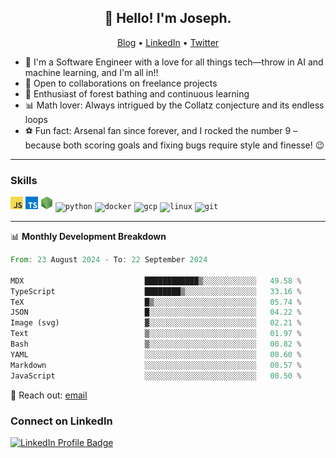 <h2 align="center">👋 Hello! I'm Joseph.</h2>
<p align="center">
  <a href="https://ngugi-dev-blog-page.vercel.app/blog/">Blog</a> •
  <a href="https://www.linkedin.com/in/dev-joseph">LinkedIn</a> •
  <a href="#">Twitter</a> 
</p>


- 🔭 I'm a Software Engineer with a love for all things tech—throw in AI and machine learning, and I'm all in!!
- 💬 Open to collaborations on freelance projects
- 🌳 Enthusiast of forest bathing and continuous learning
- 📊 Math lover: Always intrigued by the Collatz conjecture and its endless loops
- ⚽ Fun fact: Arsenal fan since forever, and I rocked the number 9 – because both scoring goals and fixing bugs require style and finesse! 😉

-------


### Skills
<code><img height="20" alt="javascript" src="https://raw.githubusercontent.com/github/explore/80688e429a7d4ef2fca1e82350fe8e3517d3494d/topics/javascript/javascript.png"></code>
<code><img height="20" alt="typescript" src="https://raw.githubusercontent.com/github/explore/80688e429a7d4ef2fca1e82350fe8e3517d3494d/topics/typescript/typescript.png"></code>
<code><img height="20" alt="nodejs" src="https://raw.githubusercontent.com/github/explore/80688e429a7d4ef2fca1e82350fe8e3517d3494d/topics/nodejs/nodejs.png"></code>
<code><img height="20" alt="python" src="https://cdn.cdnlogo.com/logos/p/3/python.svg"></code>
<code><img height="20" alt="docker" src="https://cdn.worldvectorlogo.com/logos/docker.svg"></code>
<code><img height="20" alt="gcp" src="https://cdn.cdnlogo.com/logos/g/75/google-cloud.svg"></code>
<code><img height="20" alt="linux" src="https://cdn.cdnlogo.com/logos/l/21/linux-tux.svg"></code>
<code><img height="20" alt="git" src="https://cdn.worldvectorlogo.com/logos/git-icon.svg"></code>

-------

📊 **Monthly Development Breakdown**

<!--START_SECTION:waka-->

```rust
From: 23 August 2024 - To: 22 September 2024

MDX                           ████████████▒░░░░░░░░░░░░   49.58 %
TypeScript                    ████████▒░░░░░░░░░░░░░░░░   33.16 %
TeX                           █▒░░░░░░░░░░░░░░░░░░░░░░░   05.74 %
JSON                          █░░░░░░░░░░░░░░░░░░░░░░░░   04.22 %
Image (svg)                   ▓░░░░░░░░░░░░░░░░░░░░░░░░   02.21 %
Text                          ▒░░░░░░░░░░░░░░░░░░░░░░░░   01.97 %
Bash                          ▒░░░░░░░░░░░░░░░░░░░░░░░░   00.82 %
YAML                          ░░░░░░░░░░░░░░░░░░░░░░░░░   00.60 %
Markdown                      ░░░░░░░░░░░░░░░░░░░░░░░░░   00.57 %
JavaScript                    ░░░░░░░░░░░░░░░░░░░░░░░░░   00.50 %
```

<!--END_SECTION:waka-->

📧 Reach out: [email](mailto:josephngugi.dev@gmail.com)

### Connect on LinkedIn
[![LinkedIn Profile Badge](https://img.shields.io/badge/LinkedIn-2D9CDB?style=for-the-badge&logo=linkedin&logoColor=white)](https://www.linkedin.com/in/dev-joseph)
